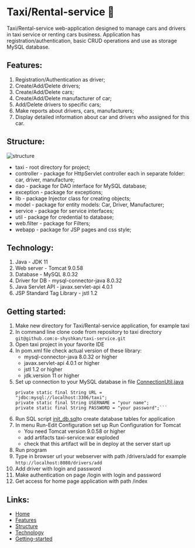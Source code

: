 # **Taxi/Rental-service** :oncoming_taxi:

Taxi/Rental-service web-application designed to manage cars and drivers in taxi service or renting cars business.
Application has registration/authentication, basic CRUD operations and use as storage MySQL database.

## **Features**:
1. Registration/Authentication as driver;
2. Create/Add/Delete drivers;
3. Create/Add/Delete cars;
4. Create/Add/Delete manufacturer of car; 
5. Add/Delete drivers to specific cars;
6. Make reports about drivers, cars, manufacturers; 
7. Display detailed information about car and drivers who assigned for this car.

## **Structure:**
![structure](https://user-images.githubusercontent.com/113858470/229188922-2193d55f-3a20-4108-ae7c-870b59ea6fb9.png)

* taxi - root directory for project;
* controller - package for HttpServlet controller each in separate folder: car, driver, manufacture;
* dao - package for DAO interface for MySQL database;
* exception - package for exceptions;
* lib - package Injector class for creating objects;
* model - package for entity models: Car, Driver, Manufacturer;
* service - package for service interfaces;
* util - package for credential to database;
* web.filter - package for Filters;
* webapp - package for JSP pages and css style;

## **Technology:**
1. Java - JDK 11
2. Web server - Tomcat 9.0.58
3. Database - MySQL 8.0.32
4. Driver for DB - mysql-connector-java 8.0.32 
5. Java Servlet API - javax.servlet-api 4.0.1 
6. JSP Standard Tag Library - jstl 1.2

## **Getting started:**
1. Make new directory for Taxi/Rental-service application, for example taxi
2. In command line clone code from repository to taxi directory
```git@github.com:o-shyshkan/taxi-service.git```
3. Open taxi project in your favorite IDE
4. In pom.xml file check actual version of these library:
   + mysql-connector-java 8.0.32 or higher
   + javax.servlet-api 4.0.1 or higher
   + jstl 1.2 or higher
   + jdk.version 11 or higher
5. Set up connection to your MySQL database in file [ConnectionUtil.java](src/main/java/taxi/util/ConnectionUtil.java)
   ```public class ConnectionUtil {
   private static final String URL = "jdbc:mysql://localhost:3306/taxi";
   private static final String USERNAME = "your name";
   private static final String PASSWORD = "your password";```
6. Run SQL script [init_db.sql](src/main/resources/init_db.sql)to create database tables for application
7. In menu Run-Edit Configuration set up Run Configuration for Tomcat
   + You need Tomcat version 9.0.58 or higher
   + add artifacts taxi-service:war exploded
   + check that this artifact will be in deploy at the server start up
8. Run program 
9. Type in browser url your webserver with path /drivers/add
for example ```http://localhost:8080/drivers/add```
10. Add driver with login and password
11. Make authentication on page /login with login and password
12. Get access for home page application with path /index
## Links: ##
   - [Home](https://github.com/o-shyshkan/taxi-service/edit/main/README.md#taxirental-service-oncoming_taxi)
   - [Features](https://github.com/o-shyshkan/taxi-service/edit/main/README.md#features)
   - [Structure](https://github.com/o-shyshkan/taxi-service/edit/main/README.md#structure)
   - [Technology](https://github.com/o-shyshkan/taxi-service/edit/main/README.md#technology)
   - [Getting-started](https://github.com/o-shyshkan/taxi-service/edit/main/README.md#getting-started)
